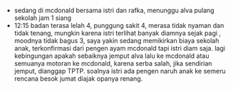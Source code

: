 - sedang di mcdonald bersama istri dan rafka, menunggu alva pulang sekolah jam 1 siang
- 12:15 badan terasa lelah 4, punggung sakit 4, merasa tidak nyaman dan tidak tenang, mungkin karena istri terlihat banyak diamnya sejak pagi , moodnya tidak bagus 3, saya yakin sedang memikirkan biaya sekolah anak, terkonfirmasi dari pengen ayam mcdonald tapi istri diam saja. lagi kebingungan apakah sebaiknya jemput alva lalu ke mcdonald atau semuanya motoran ke mcdonald, karena serba salah, jika sendirian jemput, dianggap TPTP. soalnya istri ada pengen naruh anak ke semeru rencana besok jumat diajak opanya renang.